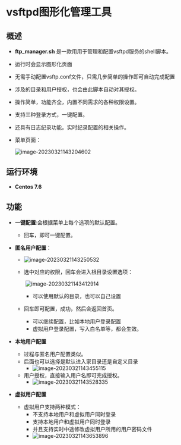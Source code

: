 # vsftpd图形化管理工具

## 概述

- **ftp_manager.sh** 是一款用用于管理和配置vsftpd服务的shell脚本。

- 运行时会显示图形化页面

- 无需手动配置vsftp.conf文件，只需几步简单的操作即可自动完成配置

- 涉及的目录和用户授权，也会由此脚本自动对其授权。

- 操作简单，功能齐全，内置不同需求的各种权限设置。

- 支持三种登录方式，一键配置。

- 还具有日志纪录功能。实时纪录配置的相关操作。

- 菜单页面：

  ![image-20230321143204602](https://hackwu-images-1305994922.cos.ap-nanjing.myqcloud.com/images/image-20230321143204602.png)

## 运行环境

- **Centos 7.6**

## 功能

- **一键配置**:会根据菜单上每个选项的默认配置。

  - 回车，即可一键配置。

- **匿名用户配置**：

  - ![image-20230321143250532](https://hackwu-images-1305994922.cos.ap-nanjing.myqcloud.com/images/image-20230321143250532.png)

  - 选中对应的权限，回车会进入根目录设置选项：

    ​	![image-20230321143412914](https://hackwu-images-1305994922.cos.ap-nanjing.myqcloud.com/images/image-20230321143412914.png)

    - 可以使用默认的目录，也可以自己设置

  - 回车即可配置，成功，然后会返回首页。

    - 可以继续配置，比如本地用户登录配置
    - 虚拟用户登录配置，写入白名单等，都会生效。

- **本地用户配置**

  - 过程与匿名用户配置类似。
  - 后面也可以选择是默认进入家目录还是自定义目录
    - ![image-20230321143455115](https://hackwu-images-1305994922.cos.ap-nanjing.myqcloud.com/images/image-20230321143455115.png)
  - 用户授权，直接输入用户名即可完成授权。
    - ![image-20230321143528335](https://hackwu-images-1305994922.cos.ap-nanjing.myqcloud.com/images/image-20230321143528335.png)

- **虚拟用户配置**

  - 虚拟用户支持两种模式：
    - 不支持本地用户和虚拟用户同时登录
    - 支持本地用户和虚拟用户同时登录
    - 并且支持实时中途修改虚拟用户所用的用户密码文件
    - ![image-20230321143653896](https://hackwu-images-1305994922.cos.ap-nanjing.myqcloud.com/images/image-20230321143653896.png)

  

